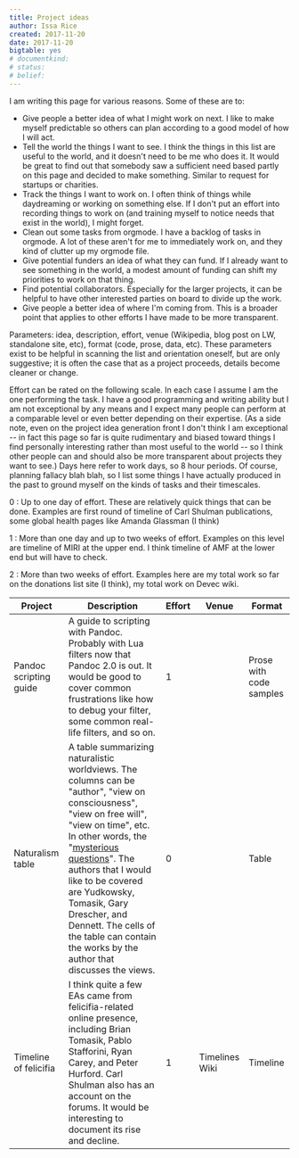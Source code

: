 ```yaml
---
title: Project ideas
author: Issa Rice
created: 2017-11-20
date: 2017-11-20
bigtable: yes
# documentkind:
# status:
# belief:
---
```


I am writing this page for various reasons. Some of these are to:

* Give people a better idea of what I might work on next. I like to make myself
  predictable so others can plan according to a good model of how I will act.
* Tell the world the things I want to see. I think the things in this list are
  useful to the world, and it doesn't need to be me who does it. It would be
  great to find out that somebody saw a sufficient need based partly on this
  page and decided to make something. Similar to request for startups or
  charities.
* Track the things I want to work on. I often think of things while daydreaming
  or working on something else. If I don't put an effort into recording things
  to work on (and training myself to notice needs that exist in the world), I
  might forget.
* Clean out some tasks from orgmode. I have a backlog of tasks in orgmode. A
  lot of these aren't for me to immediately work on, and they kind of clutter
  up my orgmode file.
* Give potential funders an idea of what they can fund. If I already want to
  see something in the world, a modest amount of funding can shift my
  priorities to work on that thing.
* Find potential collaborators. Especially for the larger projects, it can be
  helpful to have other interested parties on board to divide up the work.
* Give people a better idea of where I'm coming from. This is a broader point
  that applies to other efforts I have made to be more transparent.

Parameters: idea, description, effort, venue (Wikipedia, blog post on LW,
standalone site, etc), format (code, prose, data, etc). These parameters exist
to be helpful in scanning the list and orientation oneself, but are only
suggestive; it is often the case that as a project proceeds, details become
cleaner or change.

Effort can be rated on the following scale. In each case I assume I am the one
performing the task. I have a good programming and writing ability but I am not
exceptional by any means and I expect many people can perform at a comparable
level or even better depending on their expertise. (As a side note, even on the
project idea generation front I don't think I am exceptional -- in fact this
page so far is quite rudimentary and biased toward things I find personally
interesting rather than most useful to the world -- so I think other people can
and should also be more transparent about projects they want to see.) Days here
refer to work days, so 8 hour periods. Of course, planning fallacy blah blah,
so I list some things I have actually produced in the past to ground myself on
the kinds of tasks and their timescales.

0
:   Up to one day of effort. These are relatively quick things that can be
done. Examples are first round of timeline of Carl Shulman publications, some
global health pages like Amanda Glassman (I think)

1
:   More than one day and up to two weeks of effort. Examples on this level are
timeline of MIRI at the upper end. I think timeline of AMF at the lower end but
will have to check.

2
:   More than two weeks of effort. Examples here are my total work so far on
the donations list site (I think), my total work on Devec wiki.

|Project|Description|Effort|Venue|Format|
|----------------|------------------------------------|------|--------|--------|
|Pandoc scripting guide|A guide to scripting with Pandoc. Probably with Lua filters now that Pandoc 2.0 is out. It would be good to cover common frustrations like how to debug your filter, some common real-life filters, and so on.|1||Prose with code samples|
|Naturalism table|A table summarizing naturalistic worldviews. The columns can be "author", "view on consciousness", "view on free will", "view on time", etc. In other words, the "[mysterious questions](http://lesswrong.com/lw/iu/mysterious_answers_to_mysterious_questions/ "Eliezer Yudkowsky. “Mysterious Answers to Mysterious Questions”. LessWrong. August 25, 2007. Retrieved November 20, 2017.")". The authors that I would like to be covered are Yudkowsky, Tomasik, Gary Drescher, and Dennett. The cells of the table can contain the works by the author that discusses the views.|0||Table|
|Timeline of felicifia|I think quite a few EAs came from felicifia-related online presence, including Brian Tomasik, Pablo Stafforini, Ryan Carey, and Peter Hurford. Carl Shulman also has an account on the forums. It would be interesting to document its rise and decline.|1|Timelines Wiki|Timeline|
